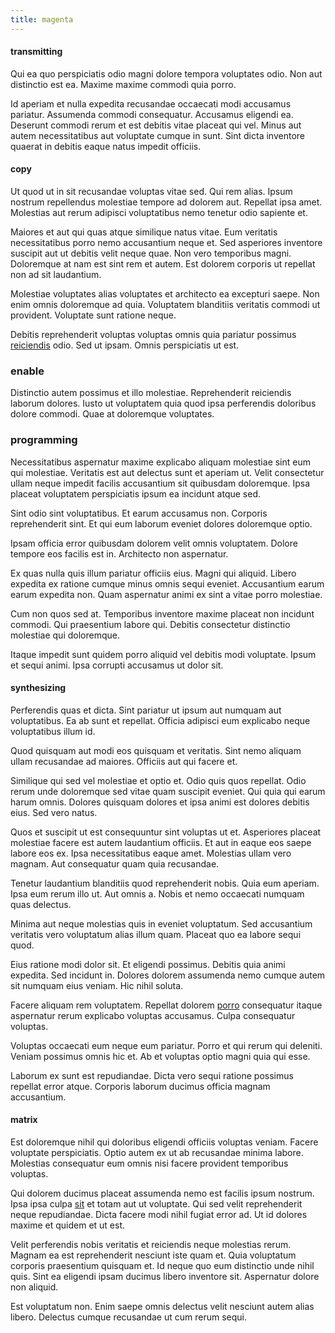 ```yaml
---
title: magenta
---
```


#### transmitting

Qui ea quo perspiciatis odio magni dolore tempora voluptates odio. Non aut distinctio est ea. Maxime maxime commodi quia porro.

Id aperiam et nulla expedita recusandae occaecati modi accusamus pariatur. Assumenda commodi consequatur. Accusamus eligendi ea. Deserunt commodi rerum et est debitis vitae placeat qui vel. Minus aut autem necessitatibus aut voluptate cumque in sunt. Sint dicta inventore quaerat in debitis eaque natus impedit officiis.

#### copy

Ut quod ut in sit recusandae voluptas vitae sed. Qui rem alias. Ipsum nostrum repellendus molestiae tempore ad dolorem aut. Repellat ipsa amet. Molestias aut rerum adipisci voluptatibus nemo tenetur odio sapiente et.

Maiores et aut qui quas atque similique natus vitae. Eum veritatis necessitatibus porro nemo accusantium neque et. Sed asperiores inventore suscipit aut ut debitis velit neque quae. Non vero temporibus magni. Doloremque at nam est sint rem et autem. Est dolorem corporis ut repellat non ad sit laudantium.

Molestiae voluptates alias voluptates et architecto ea excepturi saepe. Non enim omnis doloremque ad quia. Voluptatem blanditiis veritatis commodi ut provident. Voluptate sunt ratione neque.

Debitis reprehenderit voluptas voluptas omnis quia pariatur possimus [reiciendis](/facere/temporibus/savings_account.md) odio. Sed ut ipsam. Omnis perspiciatis ut est.

### enable

Distinctio autem possimus et illo molestiae. Reprehenderit reiciendis laborum dolores. Iusto ut voluptatem quia quod ipsa perferendis doloribus dolore commodi. Quae at doloremque voluptates.

### programming

Necessitatibus aspernatur maxime explicabo aliquam molestiae sint eum qui molestiae. Veritatis est aut delectus sunt et aperiam ut. Velit consectetur ullam neque impedit facilis accusantium sit quibusdam doloremque. Ipsa placeat voluptatem perspiciatis ipsum ea incidunt atque sed.

Sint odio sint voluptatibus. Et earum accusamus non. Corporis reprehenderit sint. Et qui eum laborum eveniet dolores doloremque optio.

Ipsam officia error quibusdam dolorem velit omnis voluptatem. Dolore tempore eos facilis est in. Architecto non aspernatur.

Ex quas nulla quis illum pariatur officiis eius. Magni qui aliquid. Libero expedita ex ratione cumque minus omnis sequi eveniet. Accusantium earum earum expedita non. Quam aspernatur animi ex sint a vitae porro molestiae.

Cum non quos sed at. Temporibus inventore maxime placeat non incidunt commodi. Qui praesentium labore qui. Debitis consectetur distinctio molestiae qui doloremque.

Itaque impedit sunt quidem porro aliquid vel debitis modi voluptate. Ipsum et sequi animi. Ipsa corrupti accusamus ut dolor sit.

#### synthesizing

Perferendis quas et dicta. Sint pariatur ut ipsum aut numquam aut voluptatibus. Ea ab sunt et repellat. Officia adipisci eum explicabo neque voluptatibus illum id.

Quod quisquam aut modi eos quisquam et veritatis. Sint nemo aliquam ullam recusandae ad maiores. Officiis aut qui facere et.

Similique qui sed vel molestiae et optio et. Odio quis quos repellat. Odio rerum unde doloremque sed vitae quam suscipit eveniet. Qui quia qui earum harum omnis. Dolores quisquam dolores et ipsa animi est dolores debitis eius. Sed vero natus.

Quos et suscipit ut est consequuntur sint voluptas ut et. Asperiores placeat molestiae facere est autem laudantium officiis. Et aut in eaque eos saepe labore eos ex. Ipsa necessitatibus eaque amet. Molestias ullam vero magnam. Aut consequatur quam quia recusandae.

Tenetur laudantium blanditiis quod reprehenderit nobis. Quia eum aperiam. Ipsa eum rerum illo ut. Aut omnis a. Nobis et nemo occaecati numquam quas delectus.

Minima aut neque molestias quis in eveniet voluptatum. Sed accusantium veritatis vero voluptatum alias illum quam. Placeat quo ea labore sequi quod.

Eius ratione modi dolor sit. Et eligendi possimus. Debitis quia animi expedita. Sed incidunt in. Dolores dolorem assumenda nemo cumque autem sit numquam eius veniam. Hic nihil soluta.

Facere aliquam rem voluptatem. Repellat dolorem [porro](/dolore/nemo/home_loan_account_generic_metal_ball.md) consequatur itaque aspernatur rerum explicabo voluptas accusamus. Culpa consequatur voluptas.

Voluptas occaecati eum neque eum pariatur. Porro et qui rerum qui deleniti. Veniam possimus omnis hic et. Ab et voluptas optio magni quia qui esse.

Laborum ex sunt est repudiandae. Dicta vero sequi ratione possimus repellat error atque. Corporis laborum ducimus officia magnam accusantium.

#### matrix

Est doloremque nihil qui doloribus eligendi officiis voluptas veniam. Facere voluptate perspiciatis. Optio autem ex ut ab recusandae minima labore. Molestias consequatur eum omnis nisi facere provident temporibus voluptas.

Qui dolorem ducimus placeat assumenda nemo est facilis ipsum nostrum. Ipsa ipsa culpa [sit](/facere/temporibus/adipisci/praesentium/hacking_generating.md) et totam aut ut voluptate. Qui sed velit reprehenderit neque repudiandae. Dicta facere modi nihil fugiat error ad. Ut id dolores maxime et quidem et ut est.

Velit perferendis nobis veritatis et reiciendis neque molestias rerum. Magnam ea est reprehenderit nesciunt iste quam et. Quia voluptatum corporis praesentium quisquam et. Id neque quo eum distinctio unde nihil quis. Sint ea eligendi ipsam ducimus libero inventore sit. Aspernatur dolore non aliquid.

Est voluptatum non. Enim saepe omnis delectus velit nesciunt autem alias libero. Delectus cumque recusandae ut cum rerum sequi.
